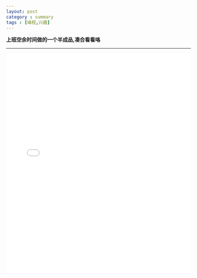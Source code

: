 ```yaml
---
layout: post
category : summary
tags : [编程,兴趣] 
---
```



**上班空余时间做的一个半成品,凑合看看咯**

***

<iframe src='/demo/ninja/index.html' style='border:none' width='100%' height='600' />


